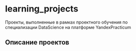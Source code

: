 # learning_projects
 Проекты, выполненные в рамках проектного обучения по специализации DataScience на платформе YandexPracticum
## Описание проектов
